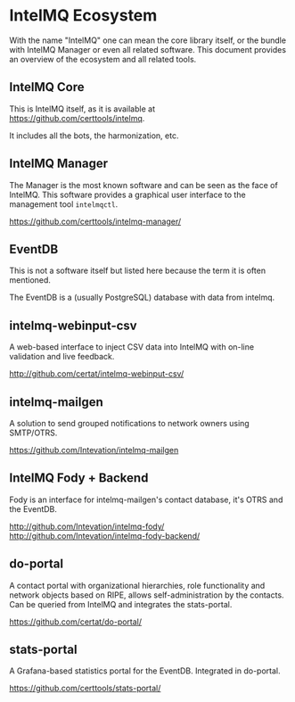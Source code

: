 # IntelMQ Ecosystem

With the name "IntelMQ" one can mean the core library itself, or the bundle with IntelMQ Manager or even all related software.
This document provides an overview of the ecosystem and all related tools.

## IntelMQ Core

This is IntelMQ itself, as it is available at https://github.com/certtools/intelmq.

It includes all the bots, the harmonization, etc.

## IntelMQ Manager

The Manager is the most known software and can be seen as the face of IntelMQ.
This software provides a graphical user interface to the management tool `intelmqctl`.

https://github.com/certtools/intelmq-manager/

## EventDB

This is not a software itself but listed here because the term it is often mentioned.

The EventDB is a (usually PostgreSQL) database with data from intelmq.

## intelmq-webinput-csv

A web-based interface to inject CSV data into IntelMQ with on-line validation and live feedback.

http://github.com/certat/intelmq-webinput-csv/

## intelmq-mailgen

A solution to send grouped notifications to network owners using SMTP/OTRS.

https://github.com/Intevation/intelmq-mailgen

## IntelMQ Fody + Backend

Fody is an interface for intelmq-mailgen's contact database, it's OTRS and the EventDB.

http://github.com/Intevation/intelmq-fody/
http://github.com/Intevation/intelmq-fody-backend/

## do-portal

A contact portal with organizational hierarchies, role functionality and network objects based on RIPE, allows self-administration by the contacts.
Can be queried from IntelMQ and integrates the stats-portal.

https://github.com/certat/do-portal/

## stats-portal

A Grafana-based statistics portal for the EventDB. Integrated in do-portal.

https://github.com/certtools/stats-portal/
